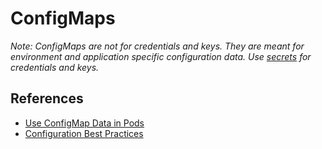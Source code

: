 # ConfigMaps #

*Note: ConfigMaps are not for credentials and keys.  They are meant for environment and application specific configuration data.  Use [secrets](https://kubernetes.io/docs/concepts/configuration/secret/) for credentials and keys.*

## References ##

- [Use ConfigMap Data in Pods](https://kubernetes.io/docs/tasks/configure-pod-container/configure-pod-configmap/)
- [Configuration Best Practices](https://kubernetes.io/docs/concepts/configuration/overview/)